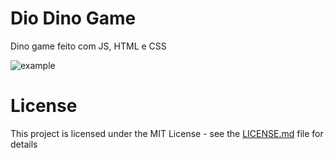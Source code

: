 # Dio Dino Game 
Dino game feito com JS, HTML e CSS

![example](https://user-images.githubusercontent.com/89361754/156388453-fee3832d-f7d4-492e-854e-e1e7dda5a539.png)

# License
This project is licensed under the MIT License - see the [LICENSE.md](LICENSE.md) file for details
